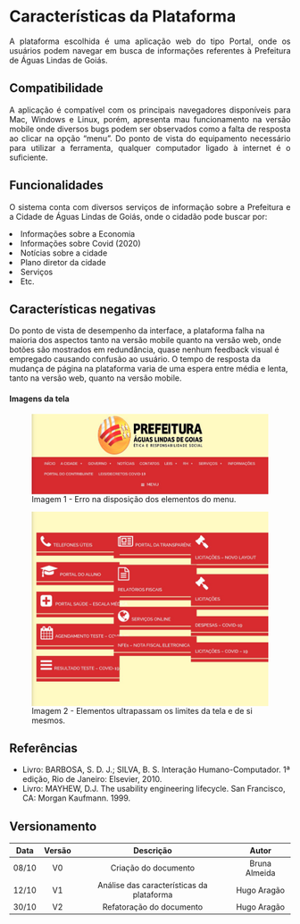 # Características da Plataforma
<p align="justify">
A plataforma escolhida é uma aplicação web do tipo Portal, onde os usuários podem navegar em busca de informações referentes à Prefeitura de Águas Lindas de Goiás.
</p>

## Compatibilidade 
<p align="Justify">
A aplicação é compatível com os principais navegadores disponíveis para Mac, Windows e Linux, porém, apresenta mau funcionamento na versão mobile onde diversos bugs podem ser observados como a falta de resposta ao clicar na opção “menu”. Do ponto de vista do equipamento necessário para utilizar a ferramenta, qualquer computador ligado à internet é o suficiente.
</p>

## Funcionalidades
<p align="Justify">
O sistema conta com diversos serviços de informação sobre a Prefeitura e a Cidade de Águas Lindas de Goiás, onde o cidadão pode buscar por:
<li> Informações sobre a Economia </li>
<li> Informações sobre Covid (2020)</li>
<li> Notícias sobre a cidade</li>
<li> Plano diretor da cidade</li>
<li> Serviços</li>
<li> Etc.</li>
</p>

## Características negativas
<p align="justify">

Do ponto de vista de desempenho da interface, a plataforma falha na maioria dos aspectos tanto na versão mobile quanto na versão web, onde botões são mostrados em redundância, quase nenhum feedback visual é empregado causando confusão ao usuário. O tempo de resposta da mudança de página na plataforma varia de uma espera entre média e lenta, tanto na versão web, quanto na versão mobile.
</p>

#### Imagens da tela

<p>
<figure>
<img align=Center width="700" src="../imagens/menubug.jpg">
Imagem 1 - Erro na disposição dos elementos do menu.
</figure>

<figure>
<img align=Center width="700" src="../imagens/interfacebug.jpg">
Imagem 2 - Elementos ultrapassam os limites da tela e de si mesmos.
</figure>
</p>


## Referências
+ Livro: BARBOSA, S. D. J.; SILVA, B. S. Interação Humano-Computador. 1ª edição, Rio de Janeiro: Elsevier, 2010.
+ Livro: MAYHEW,  D.J.  The  usability  engineering  lifecycle.  San Francisco, CA: Morgan Kaufmann. 1999. 




## Versionamento
| Data | Versão |           Descrição             |    Autor    |
|:----:|:------:|:-------------------------------:|:-----------:|
|08/10 |V0      |     Criação do documento        |Bruna Almeida|
|12/10 |V1      |   Análise das características da plataforma| Hugo Aragão|
|30/10 |V2      |   Refatoração do documento      | Hugo Aragão|